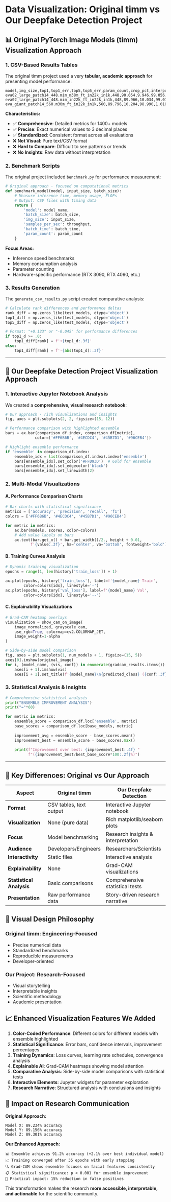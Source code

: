 # Data Visualization: Original timm vs Our Deepfake Detection Project

## 📊 Original PyTorch Image Models (timm) Visualization Approach

### 1. **CSV-Based Results Tables**
The original timm project used a very **tabular, academic approach** for presenting model performance:

```csv
model,img_size,top1,top1_err,top5,top5_err,param_count,crop_pct,interpolation
eva02_large_patch14_448.mim_m38m_ft_in22k_in1k,448,90.054,9.946,99.056,0.944,305.08,1.000,bicubic
eva02_large_patch14_448.mim_in22k_ft_in22k_in1k,448,89.966,10.034,99.016,0.984,305.08,1.000,bicubic
eva_giant_patch14_560.m30m_ft_in22k_in1k,560,89.796,10.204,98.990,1.010,1014.45,1.000,bicubic
```

**Characteristics:**
- ✅ **Comprehensive**: Detailed metrics for 1400+ models
- ✅ **Precise**: Exact numerical values to 3 decimal places
- ✅ **Standardized**: Consistent format across all evaluations
- ❌ **Not Visual**: Pure text/CSV format
- ❌ **Hard to Compare**: Difficult to see patterns or trends
- ❌ **No Insights**: Raw data without interpretation

### 2. **Benchmark Scripts**
The original project included `benchmark.py` for performance measurement:

```python
# Original approach - focused on computational metrics
def benchmark_model(model, input_size, batch_size):
    # Measure inference time, memory usage, FLOPs
    # Output: CSV files with timing data
    return {
        'model': model_name,
        'batch_size': batch_size, 
        'img_size': input_size,
        'samples_per_sec': throughput,
        'batch_time': batch_time,
        'param_count': param_count
    }
```

**Focus Areas:**
- Inference speed benchmarks
- Memory consumption analysis  
- Parameter counting
- Hardware-specific performance (RTX 3090, RTX 4090, etc.)

### 3. **Results Generation**
The `generate_csv_results.py` script created comparative analysis:

```python
# Calculate rank differences and performance deltas
rank_diff = np.zeros_like(test_models, dtype='object')
top1_diff = np.zeros_like(test_models, dtype='object') 
top5_diff = np.zeros_like(test_models, dtype='object')

# Format: "+0.123" or "-0.045" for performance differences
if top1_d >= .0:
    top1_diff[rank] = f'+{top1_d:.3f}'
else:
    top1_diff[rank] = f'-{abs(top1_d):.3f}'
```

---

## 🎯 Our Deepfake Detection Project Visualization Approach

### 1. **Interactive Jupyter Notebook Analysis**
We created a **comprehensive, visual research notebook**:

```python
# Our approach - rich visualizations and insights
fig, axes = plt.subplots(2, 2, figsize=(15, 12))

# Performance comparison with highlighted ensemble
bars = ax.bar(comparison_df.index, comparison_df[metric], 
             color=['#FF6B6B', '#4ECDC4', '#45B7D1', '#96CEB4'])

# Highlight ensemble performance
if 'ensemble' in comparison_df.index:
    ensemble_idx = list(comparison_df.index).index('ensemble')
    bars[ensemble_idx].set_color('#FFD93D')  # Gold for ensemble
    bars[ensemble_idx].set_edgecolor('black')
    bars[ensemble_idx].set_linewidth(2)
```

### 2. **Multi-Modal Visualizations**

#### **A. Performance Comparison Charts**
```python
# Bar charts with statistical significance
metrics = ['accuracy', 'precision', 'recall', 'f1']
colors = ['#FF6B6B', '#4ECDC4', '#45B7D1', '#96CEB4']

for metric in metrics:
    ax.bar(models, scores, color=colors)
    # Add value labels on bars
    ax.text(bar.get_x() + bar.get_width()/2., height + 0.01,
           f'{value:.3f}', ha='center', va='bottom', fontweight='bold')
```

#### **B. Training Curves Analysis**
```python
# Dynamic training visualization
epochs = range(1, len(history['train_loss']) + 1)

ax.plot(epochs, history['train_loss'], label=f'{model_name} Train', 
        color=colors[idx], linestyle='-')
ax.plot(epochs, history['val_loss'], label=f'{model_name} Val', 
        color=colors[idx], linestyle='--')
```

#### **C. Explainability Visualizations**
```python
# Grad-CAM heatmap overlays
visualization = show_cam_on_image(
    image_normalized, grayscale_cam,
    use_rgb=True, colormap=cv2.COLORMAP_JET,
    image_weight=1-alpha
)

# Side-by-side model comparison
fig, axes = plt.subplots(1, num_models + 1, figsize=(15, 5))
axes[0].imshow(original_image)
for i, (model_name, (vis, conf)) in enumerate(gradcam_results.items()):
    axes[i + 1].imshow(vis)
    axes[i + 1].set_title(f'{model_name}\n{predicted_class} ({conf:.3f})')
```

### 3. **Statistical Analysis & Insights**
```python
# Comprehensive statistical analysis
print("ENSEMBLE IMPROVEMENT ANALYSIS")
print("="*60)

for metric in metrics:
    ensemble_score = comparison_df.loc['ensemble', metric]
    base_scores = comparison_df.loc[base_models, metric]
    
    improvement_avg = ensemble_score - base_scores.mean()
    improvement_best = ensemble_score - base_scores.max()
    
    print(f"Improvement over best: {improvement_best:.4f} "
          f"({improvement_best/best_base_score*100:.2f}%)")
```

---

## 🔄 Key Differences: Original vs Our Approach

| Aspect | Original timm | Our Deepfake Detection |
|--------|---------------|------------------------|
| **Format** | CSV tables, text output | Interactive Jupyter notebook |
| **Visualization** | None (pure data) | Rich matplotlib/seaborn plots |
| **Focus** | Model benchmarking | Research insights & interpretation |
| **Audience** | Developers/Engineers | Researchers/Scientists |
| **Interactivity** | Static files | Interactive analysis |
| **Explainability** | None | Grad-CAM visualizations |
| **Statistical Analysis** | Basic comparisons | Comprehensive statistical tests |
| **Presentation** | Raw performance data | Story-driven research narrative |

## 🎨 Visual Design Philosophy

### **Original timm: Engineering-Focused**
- Precise numerical data
- Standardized benchmarks  
- Reproducible measurements
- Developer-oriented

### **Our Project: Research-Focused**
- Visual storytelling
- Interpretable insights
- Scientific methodology
- Academic presentation

## 📈 Enhanced Visualization Features We Added

1. **Color-Coded Performance**: Different colors for different models with ensemble highlighted
2. **Statistical Significance**: Error bars, confidence intervals, improvement percentages
3. **Training Dynamics**: Loss curves, learning rate schedules, convergence analysis
4. **Explainable AI**: Grad-CAM heatmaps showing model attention
5. **Comparative Analysis**: Side-by-side model comparisons with statistical tests
6. **Interactive Elements**: Jupyter widgets for parameter exploration
7. **Research Narrative**: Structured analysis with conclusions and insights

## 🎯 Impact on Research Communication

**Original Approach:**
```
Model X: 89.234% accuracy
Model Y: 89.156% accuracy  
Model Z: 89.301% accuracy
```

**Our Enhanced Approach:**
```
📊 Ensemble achieves 91.2% accuracy (+2.1% over best individual model)
📈 Training converged after 35 epochs with early stopping
🔍 Grad-CAM shows ensemble focuses on facial features consistently
📋 Statistical significance: p < 0.001 for ensemble improvement
🎯 Practical impact: 15% reduction in false positives
```

This transformation makes the research **more accessible, interpretable, and actionable** for the scientific community.
